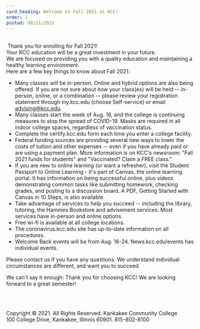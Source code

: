 ```yaml
---
card_heading: Welcome to Fall 2021 at KCC!
order: 1
posted: 08/11/2021
---
```

<br>&nbsp;Thank you for enrolling for Fall 2021\!<br>Your KCC education will be a great investment in your future.<br>We are focused on providing you with a quality education and maintaining a healthy learning environment.<br>Here are a few key things to know about Fall 2021:

* Many classes will be in-person. Online and hybrid options are also being offered. If you are not sure about how your class(es) will be held -- in-person, online, or a combination -- please review your registration statement through my.kcc.edu (choose Self-service) or email advising@kcc.edu.
* Many classes start the week of Aug. 16, and the college is continuing measures to stop the spread of COVID-19. Masks are required in all indoor college spaces, regardless of vaccination status.&nbsp;
* Complete the certify.kcc.edu form each time you enter a college facility.
* Federal funding sources are providing several new ways to lower the costs of tuition and other expenses -- even if you have already paid or are using a payment plan. More information is on KCC's newsroom: "Fall 2021 funds for students" and "Vaccinated? Claim a FREE class."
* If you are new to online learning (or want a refresher), visit the Student Passport to Online Learning - it's part of Canvas, the online learning portal. It has information on being successful online, plus videos demonstrating common tasks like submitting homework, checking grades, and posting to a discussion board. A PDF, Getting Started with Canvas in 10 Steps, is also available.
* Take advantage of services to help you succeed -- including the library, tutoring, the Hammes Bookstore and advisement services. Most services have in-person and online options.
* Free wi-fi is available at all college locations.
* The coronavirus.kcc.edu site has up-to-date information on all procedures.
* Welcome Back events will be from Aug. 16-24. News.kcc.edu/events has individual events.

Please contact us if you have any questions. We understand individual circumstances are different, and want you to succeed.

We can't say it enough: Thank you for choosing KCC\! We are looking forward to a great semester\!

&nbsp;

<br>Copyright &copy; 2021. All Rights Reserved. Kankakee Community College<br>100 College Drive, Kankakee, Illinois 60901. 815-802-8100

<br>&nbsp;<br>&nbsp;
